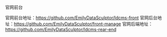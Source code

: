 官网前台

官网前台地址：https://github.com/EmilyDataSculptor/ldcms-front
官网后台地址：https://github.com/EmilyDataSculptor/front-manage
官网后端地址：https://github.com/EmilyDataSculptor/ldcms-rear-end
